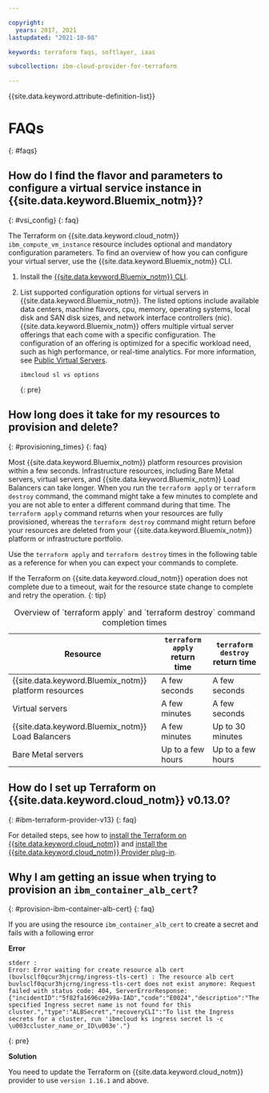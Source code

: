 ```yaml
---

copyright:
  years: 2017, 2021
lastupdated: "2021-10-08"

keywords: terraform faqs, softlayer, iaas

subcollection: ibm-cloud-provider-for-terraform

---
```


{{site.data.keyword.attribute-definition-list}}



# FAQs
{: #faqs}

## How do I find the flavor and parameters to configure a virtual service instance in {{site.data.keyword.Bluemix_notm}}? 
{: #vsi_config}
{: faq}

The Terraform on {{site.data.keyword.cloud_notm}} `ibm_compute_vm_instance` resource includes optional and mandatory configuration parameters. To find an overview of how you can configure your virtual server, use the {{site.data.keyword.Bluemix_notm}} CLI.  

1. Install the [{{site.data.keyword.Bluemix_notm}} CLI](/docs/cli?topic=cli-install-ibmcloud-cli). 

2. List supported configuration options for virtual servers in {{site.data.keyword.Bluemix_notm}}. The listed options include available data centers, machine flavors, cpu, memory, operating systems, local disk and SAN disk sizes, and network interface controllers (nic). {{site.data.keyword.Bluemix_notm}} offers multiple virtual server offerings that each come with a specific configuration. The configuration of an offering is optimized for a specific workload need, such as high performance, or real-time analytics. For more information, see [Public Virtual Servers](/docs/virtual-servers?topic=virtual-servers-about-public-virtual-servers). 
    ```
    ibmcloud sl vs options
    ```
    {: pre}


## How long does it take for my resources to provision and delete?
{: #provisioning_times}
{: faq}

Most {{site.data.keyword.Bluemix_notm}} platform resources provision within a few seconds. Infrastructure resources, including Bare Metal servers, virtual servers, and {{site.data.keyword.Bluemix_notm}} Load Balancers can take longer. When you run the `terraform apply` or `terraform destroy` command, the command might take a few minutes to complete and you are not able to enter a different command during that time. The `terraform apply` command returns when your resources are fully provisioned, whereas the `terraform destroy` command might return before your resources are deleted from your {{site.data.keyword.Bluemix_notm}} platform or infrastructure portfolio. 

Use the `terraform apply` and `terraform destroy` times in the following table as a reference for when you can expect your commands to complete. 

If the Terraform on {{site.data.keyword.cloud_notm}} operation does not complete due to a timeout, wait for the resource state change to complete and retry the operation. 
{: tip}

<table>
<caption>Overview of `terraform apply` and `terraform destroy` command completion times</caption>
<thead>
<th>Resource</th>
<th><code>terraform apply</code> return time</th>
<th><code>terraform destroy</code> return time</th>
</thead>
<tbody>
<tr>
<td>{{site.data.keyword.Bluemix_notm}} platform resources</td>
<td>A few seconds</td>
<td>A few seconds</td>
</tr>
<tr>
<td>Virtual servers</td>
<td>A few minutes</td>
<td>A few seconds</td>
</tr>
<tr>
<td>{{site.data.keyword.Bluemix_notm}} Load Balancers</td>
<td>A few minutes</td>
<td>Up to 30 minutes</td>
</tr>
<tr>
<td>Bare Metal servers</td>
<td>Up to a few hours</td>
<td>Up to a few hours</td>
</tr>
</tbody>
</table>

## How do I set up Terraform on {{site.data.keyword.cloud_notm}} v0.13.0?
{: #ibm-terraform-provider-v13}
{: faq}

For detailed steps, see how to [install the Terraform on {{site.data.keyword.cloud_notm}}](/docs/ibm-cloud-provider-for-terraform?topic=ibm-cloud-provider-for-terraform-setup_cli#tf_installation) and [install the {{site.data.keyword.cloud_notm}} Provider plug-in](/docs/ibm-cloud-provider-for-terraform?topic=ibm-cloud-provider-for-terraform-setup_cli#install_provider).



## Why I am getting an issue when trying to provision an `ibm_container_alb_cert`?
{: #provision-ibm-container-alb-cert}
{: faq}

If you are using the resource `ibm_container_alb_cert` to create a secret and fails with a following error

**Error**

```
stderr : 
Error: Error waiting for create resource alb cert (buvlsclf0qcur3hjcrng/ingress-tls-cert) : The resource alb cert buvlsclf0qcur3hjcrng/ingress-tls-cert does not exist anymore: Request failed with status code: 404, ServerErrorResponse: {"incidentID":"5f82fa1696ce299a-IAD","code":"E0024","description":"The specified Ingress secret name is not found for this cluster.","type":"ALBSecret","recoveryCLI":"To list the Ingress secrets for a cluster, run 'ibmcloud ks ingress secret ls -c \u003ccluster_name_or_ID\u003e'."}
```
{: pre}

**Solution**

You need to update the Terraform on {{site.data.keyword.cloud_notm}} provider to use `version 1.16.1` and above.

